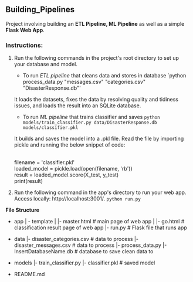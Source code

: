 ## Building_Pipelines
Project involving building an **ETL Pipeline, ML Pipeline** as well as a simple **Flask Web App**.

### Instructions:
1. Run the following commands in the project's root directory to set up your database and model.

    - To run *ETL pipeline* that cleans data and stores in database
    `python process_data.py "messages.csv" "categories.csv" "DisasterResponse.db"'
		
	It loads the datasets, fixes the data by resolving quality and tidiness issues, and loads the result into an SQLite database.
		
    - To run *ML pipeline* that trains classifier and saves
     `python models/train_classifier.py data/DisasterResponse.db models/classifier.pkl`

	It builds and saves the model into a .pkl file. Read the file by importing pickle and running the below snippet of code:
	
	</br> filename = 'classifier.pkl'
	</br> loaded_model = pickle.load(open(filename, 'rb'))
	</br> result = loaded_model.score(X_test, y_test)
	</br> print(result)
	
2. Run the following command in the app's directory to run your web app. Access locally: http://localhost:3001/.
    `python run.py`
	
**File Structure**
- app
| - template
| |- master.html  # main page of web app
| |- go.html  # classification result page of web app
|- run.py  # Flask file that runs app

- data
|- disaster_categories.csv  # data to process 
|- disaster_messages.csv  # data to process
|- process_data.py
|- InsertDatabaseName.db   # database to save clean data to

- models
|- train_classifier.py
|- classifier.pkl  # saved model 

- README.md